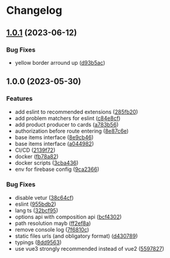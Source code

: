 # Changelog

## [1.0.1](https://github.com/hivetown/frontend/compare/v1.0.0...v1.0.1) (2023-06-12)


### Bug Fixes

* yellow border arround up ([d93b5ac](https://github.com/hivetown/frontend/commit/d93b5acbc345a485abb7f9aa102538b2a2581940))

## 1.0.0 (2023-05-30)


### Features

* add eslint to recommended extensions ([285fb20](https://github.com/hivetown/frontend/commit/285fb20acc0a5779345d58e43c298431c13b6e89))
* add problem matchers for eslint ([c84e8cf](https://github.com/hivetown/frontend/commit/c84e8cf8dded1659ed5d4cc52cc5d2ba7531c6de))
* add product producer to cards ([a783b56](https://github.com/hivetown/frontend/commit/a783b5644a697a5de581d3f3ed0e35d43b5a108f))
* authorization before route entering ([8e87c6e](https://github.com/hivetown/frontend/commit/8e87c6e8f9af7ea6aef66e96bf35b3a64703fb6d))
* base items interface ([8e9cb46](https://github.com/hivetown/frontend/commit/8e9cb46b17bd3059d87e3e6036595ae07f6c4c58))
* base items interface ([a044982](https://github.com/hivetown/frontend/commit/a0449820d977442086063be3f8d9c568603f2ee8))
* CI/CD ([2139f72](https://github.com/hivetown/frontend/commit/2139f724772affe76ac148095a99384ed54098ae))
* docker ([fb78a82](https://github.com/hivetown/frontend/commit/fb78a823d6730f73d2b9bea9b689479957bce028))
* docker scripts ([3cba436](https://github.com/hivetown/frontend/commit/3cba436f174a10c017f3dce3934333504586e4d7))
* env for firebase config ([9ca2366](https://github.com/hivetown/frontend/commit/9ca236657098ccc76359f78c43e820397e4523cb))


### Bug Fixes

* disable vetur ([38c64cf](https://github.com/hivetown/frontend/commit/38c64cf7b057df180eb9307b973f115952f9a83d))
* eslint ([955bdb2](https://github.com/hivetown/frontend/commit/955bdb25ed0cbc86a1db84e46fc229ffa6e54719))
* lang ts ([32bcf95](https://github.com/hivetown/frontend/commit/32bcf95a5325eaf7055b33ccfe53d2db4ab6fcec))
* options api with composition api ([bcf4302](https://github.com/hivetown/frontend/commit/bcf4302083fa17f5ed40cd257d1ca1a213dc2f0c))
* path resolution mayb ([ff2ef8a](https://github.com/hivetown/frontend/commit/ff2ef8a12cca8cfd886a3bd4d0443bbe6ae3cd50))
* remove console log ([7f6810c](https://github.com/hivetown/frontend/commit/7f6810cd9ae623dd4687100a748a27559130c4a2))
* static files urls (and obligatory format) ([d430789](https://github.com/hivetown/frontend/commit/d4307895e2ac09821be8d3ab602a2252bd475d01))
* typings ([8dd9563](https://github.com/hivetown/frontend/commit/8dd9563cd11a8d8b4c6f2a1642b448f3e507c736))
* use vue3 strongly recommended instead of vue2 ([5597827](https://github.com/hivetown/frontend/commit/5597827b47087650722d1adaab040b578c7b7c0b))
